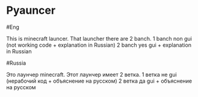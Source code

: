 # Pyauncer

#Eng

This is minecraft launcer.
That launcher there are 2 banch. 1 banch non gui (not working code + explanation in Russian)
2 banch yes gui + explanation in Russian

#Russia

Это лаунчер minecraft.
Этот лаунчер имеет 2 ветка. 1 ветка не gui (нерабочий код + объяснение на русском)
2 ветка да gui + объяснение на русском
